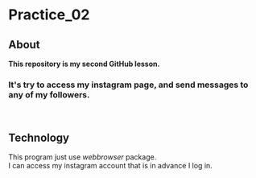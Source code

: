 # Practice_02
## About
**This repository is my second GitHub lesson.**
<br>
### It's try to access my instagram page, and send messages to any of my followers.
<br>

## Technology
This program just use *webbrowser* package.
<br>
I can access my instagram account that is in advance I log in.
